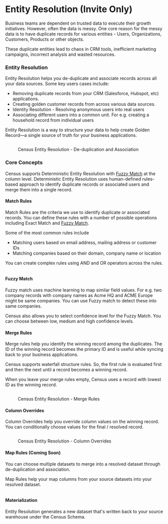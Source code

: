 # Entity Resolution (Invite Only)

Business teams are dependent on trusted data to execute their growth initiatives. However, often the data is messy. One core reason for the messy data is to have duplicate records for various entities - Users, Organizations, Customers, Products or other objects.

These duplicate entities lead to chaos in CRM tools, inefficient marketing campaigns, incorrect analysis and wasted resources.

### Entity Resolution

Entity Resolution helps you de-duplicate and associate records across all your data sources. Some key users cases include:

* Removing duplicate records from your CRM (Salesforce, Hubspot, etc)  applications.
* Creating golden customer records from across various data sources.
* Identity Resolution - Resolving anonymous users into real users
* Associating different users into a common unit. For e.g. creating a household record from individual users

Entity Resolution is a way to structure your data to help create Golden Record—a single source of truth for your business applications.

<figure><img src="https://lh7-rt.googleusercontent.com/slidesz/AGV_vUdv4Vnla_1aCELSCq5jLhwZ4rGfJNQhvaX6D87Mf4G8XAuvc2e-BMjs7inXYT-4Ycg1ZA6_tMZLlnP8wcZ7U1BEPtjUmQVOoVZeczZDyjRIv_3GJpXsb9COj99Wv_yPBgyZsyqm21F9XcKE6li3NYJyQgMsEio=s2048?key=oMbocqBtb6khj3dRV8q_UA" alt=""><figcaption><p>Census Entity Resolution - De-duplication and Association</p></figcaption></figure>



### Core Concepts

Census supports Deterministic Entity Resolution with [Fuzzy Match](./#fuzzy-match) at the column level. Deterministic Entity Resolution uses human-defined rules-based approach to identify duplicate records or associated users and merge them into a single record.&#x20;

#### Match Rules

Match Rules are the criteria we use to identify duplicate or associated records. You can define these rules with a number of possible operations including Exact Match and [Fuzzy Match](./#fuzzy-match).&#x20;

Some of the most common rules include&#x20;

* Matching users based on email address, mailing address or customer IDs
* Matching companies based on their domain, company name or location

You can create complex rules using AND and OR operators across the rules.

<figure><img src="../../.gitbook/assets/Screenshot 2024-08-30 at 10.17.00 AM.png" alt=""><figcaption></figcaption></figure>



#### Fuzzy Match

Fuzzy match uses machine learning to map similar field values. For e.g. two company records with company names as Acme HQ and ACME Europe might be same companies. You can use Fuzzy match to detect these into same companies.

Census also allows you to select confidence level for the Fuzzy Match. You can choose between low, medium and high confidence levels.



#### Merge Rules

Merge rules help you identify the winning record among the duplicates. The ID of the winning record becomes the primary ID and is useful while syncing back to your business applications.&#x20;

Census supports waterfall structure rules. So, the first rule is evaluated first and then the next until a record becomes a winning record.&#x20;

When you leave your merge rules empty, Census uses a record with lowest ID as the winning record.

&#x20;

<figure><img src="../../.gitbook/assets/Screenshot 2024-08-30 at 10.24.48 AM.png" alt=""><figcaption><p>Census Entity Resolution - Merge Rules</p></figcaption></figure>



#### Column Overrides

Column Overrides help you override column values on the winning record. You can conditionally choose values for the final / resolved record.

<figure><img src="../../.gitbook/assets/Screenshot 2024-08-30 at 10.23.50 AM.png" alt=""><figcaption><p>Census Entity Resolution - Column Overrides</p></figcaption></figure>



#### Map Rules (Coming Soon)

You can choose multiple datasets to merge into a resolved dataset through de-duplication and association.

Map Rules help your map columns from your source datasets into your resolved dataset.

<figure><img src="../../.gitbook/assets/Screenshot 2024-08-30 at 10.26.26 AM.png" alt=""><figcaption></figcaption></figure>

#### Materialization

Entity Resolution generates a new dataset that's written back to your source warehouse under the Census Schema.

